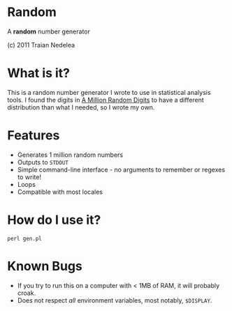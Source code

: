 Random
======

A **random** number generator

(c) 2011 Traian Nedelea

What is it?
===========

This is a random number generator I wrote to use in statistical analysis tools.
I found the digits in [A Million Random Digits][million] to have a different
distribution than what I needed, so I wrote my own.

Features
========

* Generates 1 million random numbers
* Outputs to `STDOUT`
* Simple command-line interface - no arguments to remember or regexes to write!
* Loops
* Compatible with most locales

How do I use it?
================

    perl gen.pl

Known Bugs
==========

* If you try to run this on a computer with < 1MB of RAM, it will probably
  croak.
* Does not respect *all* environment variables, most notably, `$DISPLAY`.

[million]: http://www.amazon.com/Million-Random-Digits-Normal-Deviates/dp/0833030477/ "A Million Random Digits with 100,000 Normal Deviates"
